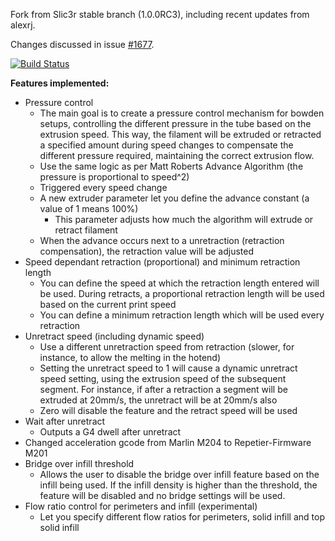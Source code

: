 Fork from Slic3r stable branch (1.0.0RC3), including recent updates from alexrj.

Changes discussed in issue <a href='https://github.com/alexrj/Slic3r/issues/1677'>#1677</a>.

[![Build Status](https://travis-ci.org/llluis/Slic3r.png?branch=stable)](https://travis-ci.org/llluis/Slic3r)

<b>Features implemented:</b>
* Pressure control
   * The main goal is to create a pressure control mechanism for bowden setups, controlling the different pressure in the tube based on the extrusion speed. This way, the filament will be extruded or retracted a specified amount during speed changes to compensate the different pressure required, maintaining the correct extrusion flow.
   * Use the same logic as per Matt Roberts Advance Algorithm (the pressure is proportional to speed^2)
   * Triggered every speed change
   * A new extruder parameter let you define the advance constant (a value of 1 means 100%)
      * This parameter adjusts how much the algorithm will extrude or retract filament
   * When the advance occurs next to a unretraction (retraction compensation), the retraction value will be adjusted
* Speed dependant retraction (proportional) and minimum retraction length
   * You can define the speed at which the retraction length entered will be used. During retracts, a proportional retraction length will be used based on the current print speed
   * You can define a minimum retraction length which will be used every retraction
* Unretract speed (including dynamic speed)
   * Use a different unretraction speed from retraction (slower, for instance, to allow the melting in the hotend)
   * Setting the unretract speed to 1 will cause a dynamic unretract speed setting, using the extrusion speed of the subsequent segment. For instance, if after a retraction a segment will be extruded at 20mm/s, the unretract will be at 20mm/s also
   * Zero will disable the feature and the retract speed will be used
* Wait after unretract
   * Outputs a G4 dwell after unretract
* Changed acceleration gcode from Marlin M204 to Repetier-Firmware M201
* Bridge over infill threshold
   * Allows the user to disable the bridge over infill feature based on the infill being used. If the infill density is higher than the threshold, the feature will be disabled and no bridge settings will be used.
* Flow ratio control for perimeters and infill (experimental)
   * Let you specify different flow ratios for perimeters, solid infill and top solid infill